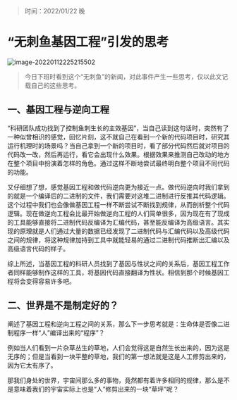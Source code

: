 > 时间：2022/01/22 晚

# “无刺鱼基因工程”引发的思考

![image-20220112225215502](https://pic.try-hard.cn/blog/image-20220112225215502.png)
>今日下班时看到这个“无刺鱼”的新闻，对此事件产生一些思考，仅以此文记载自己的这些思考。

## 一、基因工程与逆向工程

“科研团队成功找到了控制鱼刺生长的主效基因”，当自己读到这句话时，突然有了一种似曾相识的感觉，回忆片刻，这不就自己在看到一个新的代码项目时，研究其运行机理时的场景吗？当自己拿到一个新的项目时，看了部分代码然后就对项目的代码改一改，然后再运行，看它会出现什么效果。根据效果来推测自己改动的地方在整个项目中扮演着怎样的角色。通过这样不断地尝试最终明白整个项目不同代码的功能。

又仔细想了想，感觉基因工程和做代码逆向更为接近一点。做代码逆向时我们拿到的就是一个编译后的二进制的文件，我们需要对这堆二进制进行反推其代码逻辑。这个过程中我们也会像做基因工程一样不断尝试不断找到规律，从而剖析整个代码逻辑。现在做逆向工程会比最开始做逆向工程的人们简单很多，因为现在有了现成的工具能够直接将二进制代码反编译为汇编代码，甚至能反编译为高级语言。其实现的原理就是人们通过大量的数据已经发现了二进制代码与汇编代码以及高级代码之间的规律，将这种规律加持到工具中就能轻易的通过二进制代码推断出汇编以及高级语言代码的样子。

综上所述，当基因工程的科研人员找到了基因与性状之间的关系后，基因工程工作者同样能够制作这样的工具，将基因代码直接翻译为性状。相信到那个时候基因工程将会变得容易许多吧。

## 二、世界是不是制定好的？

阐述了基因工程和逆向工程之间的关系，那么下一步思考就是：生命体是否像二进制程序一样“人”编译出来的“程序”？

例如当人们看到一片杂草丛生的草地，人们会觉得这是自然生长出来的，因为这是无序的；但是当看到一块平整的草地，我们的第一想法就是这是人工修剪出来的，因为它太有序了。

那我们身处的世界，宇宙间那么多的事物，竟然都有着许多相同的规律，那么是不是意味着我们的宇宙实际上也是“人”修剪出来的一块“草坪”呢？





















